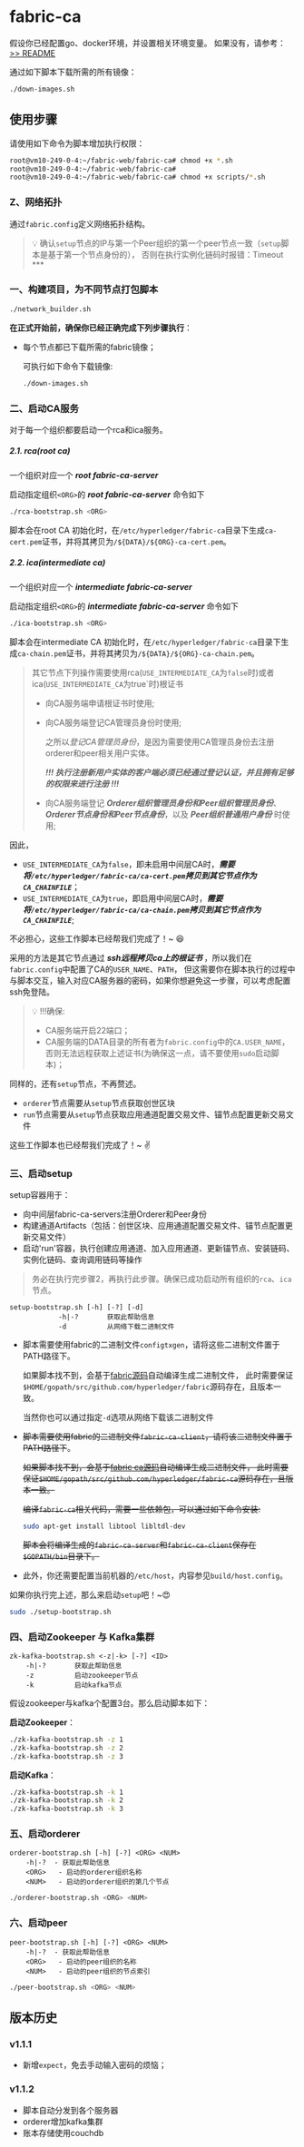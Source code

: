 # fabric-ca

假设你已经配置go、docker环境，并设置相关环境变量。
如果没有，请参考：[>> README](https://github.com/fnpac/fabric-samples-cn/blob/master/README.md)

通过如下脚本下载所需的所有镜像：

```bash
./down-images.sh
```

## 使用步骤

请使用如下命令为脚本增加执行权限：

```bash
root@vm10-249-0-4:~/fabric-web/fabric-ca# chmod +x *.sh
root@vm10-249-0-4:~/fabric-web/fabric-ca# 
root@vm10-249-0-4:~/fabric-web/fabric-ca# chmod +x scripts/*.sh
```

### Z、网络拓扑

通过`fabric.config`定义网络拓扑结构。

> 💡 确认`setup`节点的IP与第一个Peer组织的第一个peer节点一致（`setup`脚本是基于第一个节点身份的），
> 否则在执行实例化链码时报错：Timeout ***

### 一、构建项目，为不同节点打包脚本

```bash
./network_builder.sh
```

**在正式开始前，确保你已经正确完成下列步骤执行**：

* 每个节点都已下载所需的fabric镜像；

    可执行如下命令下载镜像:
    
    ```bash
    ./down-images.sh
    ```

### 二、启动CA服务

对于每一个组织都要启动一个rca和ica服务。

##### 2.1. rca(root ca)

一个组织对应一个 **_root fabric-ca-server_**

启动指定组织`<ORG>`的 **_root fabric-ca-server_** 命令如下

```bash
./rca-bootstrap.sh <ORG>
```

脚本会在root CA 初始化时，在`/etc/hyperledger/fabric-ca`目录下生成`ca-cert.pem`证书，并将其拷贝为`/${DATA}/${ORG}-ca-cert.pem`。

##### 2.2. ica(intermediate ca)

一个组织对应一个 **_intermediate fabric-ca-server_**

启动指定组织`<ORG>`的 **_intermediate fabric-ca-server_** 命令如下

```bash
./ica-bootstrap.sh <ORG>
```

脚本会在intermediate CA 初始化时，在`/etc/hyperledger/fabric-ca`目录下生成`ca-chain.pem`证书，并将其拷贝为`/${DATA}/${ORG}-ca-chain.pem`。

>其它节点下列操作需要使用rca(`USE_INTERMEDIATE_CA`为`false`时)或者ica(`USE_INTERMEDIATE_CA`为true`时)根证书
>
>- 向CA服务端申请根证书时使用;
>- 向CA服务端登记CA管理员身份时使用;
>    
>    之所以*登记CA管理员身份*，是因为需要使用CA管理员身份去注册orderer和peer相关用户实体。
>    
>    **_!!! 执行注册新用户实体的客户端必须已经通过登记认证，并且拥有足够的权限来进行注册 !!!_**
>
>- 向CA服务端登记 **_Orderer组织管理员身份和Peer组织管理员身份_**、**_Orderer节点身份和Peer节点身份_**，以及 **_Peer组织普通用户身份_** 时使用;

因此，

- `USE_INTERMEDIATE_CA`为`false`，即未启用中间层CA时，**_需要将`/etc/hyperledger/fabric-ca/ca-cert.pem`拷贝到其它节点作为`CA_CHAINFILE`_**；
- `USE_INTERMEDIATE_CA`为`true`，即启用中间层CA时，**_需要将`/etc/hyperledger/fabric-ca/ca-chain.pem`拷贝到其它节点作为`CA_CHAINFILE`_**;

不必担心，这些工作脚本已经帮我们完成了！~ :laughing: 

采用的方法是其它节点通过 **_ssh远程拷贝ca上的根证书_** ，所以我们在`fabric.config`中配置了CA的`USER_NAME`、`PATH`，
但这需要你在脚本执行的过程中与脚本交互，输入对应CA服务器的密码，如果你想避免这一步骤，可以考虑配置ssh免登陆。 

> 💡 !!!确保:
> - CA服务端开启22端口；
> - CA服务端的DATA目录的所有者为`fabric.config`中的`CA.USER_NAME`，否则无法远程获取上述证书(为确保这一点，请不要使用`sudo`启动脚本)；

同样的，还有`setup`节点，不再赘述。

- `orderer`节点需要从`setup`节点获取创世区块
- `run`节点需要从`setup`节点获取应用通道配置交易文件、锚节点配置更新交易文件

这些工作脚本也已经帮我们完成了！~ ✌ 

### 三、启动setup

setup容器用于：

- 向中间层fabric-ca-servers注册Orderer和Peer身份
- 构建通道Artifacts（包括：创世区块、应用通道配置交易文件、锚节点配置更新交易文件）
- 启动'run'容器，执行创建应用通道、加入应用通道、更新锚节点、安装链码、实例化链码、查询调用链码等操作

> 务必在执行完步骤2，再执行此步骤。确保已成功启动所有组织的`rca`、`ica`节点。

```text
setup-bootstrap.sh [-h] [-?] [-d]
            -h|-?       获取此帮助信息
            -d          从网络下载二进制文件
```

* 脚本需要使用fabric的二进制文件`configtxgen`，请将这些二进制文件置于PATH路径下。

    如果脚本找不到，会基于[fabric源码](https://github.com/hyperledger/fabric)自动编译生成二进制文件，
    此时需要保证`$HOME/gopath/src/github.com/hyperledger/fabric`源码存在，且版本一致。
    
    当然你也可以通过指定`-d`选项从网络下载该二进制文件

* ~~脚本需要使用fabric的二进制文件`fabric-ca-client`，请将该二进制文件置于PATH路径下~~。

    ~~如果脚本找不到，会基于[fabric ca源码](https://github.com/hyperledger/fabric-ca)自动编译生成二进制文件，
    此时需要保证`$HOME/gopath/src/github.com/hyperledger/fabric-ca`源码存在，且版本一致。~~

    ~~编译`fabric-ca`相关代码，需要一些依赖包，可以通过如下命令安装:~~

    ```bash
    sudo apt-get install libtool libltdl-dev
    ```

    ~~脚本会将编译生成的`fabric-ca-server`和`fabric-ca-client`保存在`$GOPATH/bin`目录下。~~

* 此外，你还需要配置当前机器的`/etc/host`，内容参见`build/host.config`。

如果你执行完上述，那么来启动`setup`吧！~😍

```bash
sudo ./setup-bootstrap.sh
```

### 四、启动Zookeeper 与 Kafka集群

```text
zk-kafka-bootstrap.sh <-z|-k> [-?] <ID>
    -h|-?       获取此帮助信息
    -z          启动zookeeper节点
    -k          启动kafka节点
```

假设zookeeper与kafka个配置3台。那么启动脚本如下：

**启动Zookeeper**：

```bash
./zk-kafka-bootstrap.sh -z 1
./zk-kafka-bootstrap.sh -z 2
./zk-kafka-bootstrap.sh -z 3
```

**启动Kafka**：

```bash
./zk-kafka-bootstrap.sh -k 1
./zk-kafka-bootstrap.sh -k 2
./zk-kafka-bootstrap.sh -k 3
```

### 五、启动orderer

```text
orderer-bootstrap.sh [-h] [-?] <ORG> <NUM>
    -h|-?  - 获取此帮助信息
    <ORG>   - 启动的orderer组织名称
    <NUM>   - 启动的orderer组织的第几个节点
```

```bash
./orderer-bootstrap.sh <ORG> <NUM>
```

### 六、启动peer

```text
peer-bootstrap.sh [-h] [-?] <ORG> <NUM>
    -h|-?  - 获取此帮助信息
    <ORG>   - 启动的peer组织的名称
    <NUM>   - 启动的peer组织的节点索引
```

```bash
./peer-bootstrap.sh <ORG> <NUM>
```

## 版本历史

### v1.1.1

* 新增`expect`，免去手动输入密码的烦恼；

### v1.1.2

* 脚本自动分发到各个服务器
* orderer增加kafka集群
* 账本存储使用couchdb